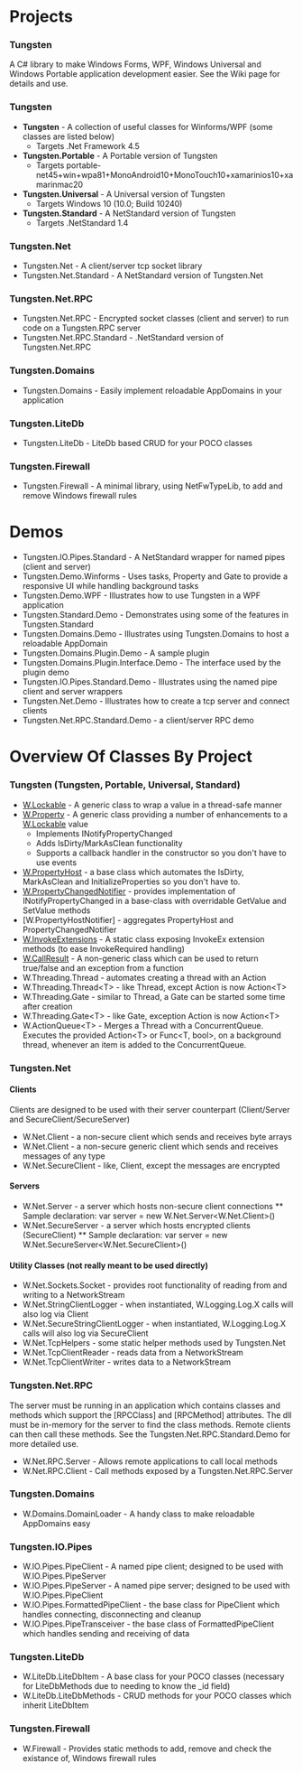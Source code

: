 # Projects

### Tungsten
A C# library to make Windows Forms, WPF, Windows Universal and Windows Portable application development easier.  See the Wiki page for details and use.

### Tungsten ###
* **Tungsten** - A collection of useful classes for Winforms/WPF (some classes are listed below)
  * Targets .Net Framework 4.5
* **Tungsten.Portable** - A Portable version of Tungsten
  * Targets portable-net45+win+wpa81+MonoAndroid10+MonoTouch10+xamarinios10+xamarinmac20
* **Tungsten.Universal** - A Universal version of Tungsten
  * Targets Windows 10 (10.0; Build 10240)
* **Tungsten.Standard** - A NetStandard version of Tungsten
  * Targets .NetStandard 1.4

### Tungsten.Net
* Tungsten.Net - A client/server tcp socket library
* Tungsten.Net.Standard - A NetStandard version of Tungsten.Net

### Tungsten.Net.RPC
* Tungsten.Net.RPC - Encrypted socket classes (client and server) to run code on a Tungsten.RPC server
* Tungsten.Net.RPC.Standard - .NetStandard version of Tungsten.Net.RPC

### Tungsten.Domains
* Tungsten.Domains - Easily implement reloadable AppDomains in your application

### Tungsten.LiteDb
* Tungsten.LiteDb - LiteDb based CRUD for your POCO classes

### Tungsten.Firewall
* Tungsten.Firewall - A minimal library, using NetFwTypeLib, to add and remove Windows firewall rules

# Demos
* Tungsten.IO.Pipes.Standard - A NetStandard wrapper for named pipes (client and server)
* Tungsten.Demo.Winforms - Uses tasks, Property and Gate to provide a responsive UI while handling background tasks
* Tungsten.Demo.WPF - Illustrates how to use Tungsten in a WPF application
* Tungsten.Standard.Demo - Demonstrates using some of the features in Tungsten.Standard
* Tungsten.Domains.Demo - Illustrates using Tungsten.Domains to host a reloadable AppDomain
* Tungsten.Domains.Plugin.Demo - A sample plugin
* Tungsten.Domains.Plugin.Interface.Demo - The interface used by the plugin demo
* Tungsten.IO.Pipes.Standard.Demo - Illustrates using the named pipe client and server wrappers
* Tungsten.Net.Demo - Illustrates how to create a tcp server and connect clients
* Tungsten.Net.RPC.Standard.Demo - a client/server RPC demo

# Overview Of Classes By Project

### Tungsten (Tungsten, Portable, Universal, Standard)
* [W.Lockable](https://github.com/mode51/Tungsten/wiki/Lockable) - A generic class to wrap a value in a thread-safe manner
* [W.Property](https://github.com/mode51/Tungsten/wiki/Property) - A generic class providing a number of enhancements to a [W.Lockable](https://github.com/mode51/Tungsten/wiki/Lockable) value
    * Implements INotifyPropertyChanged
    * Adds IsDirty/MarkAsClean functionality
    * Supports a callback handler in the constructor so you don't have to use events
* [W.PropertyHost](https://github.com/mode51/Tungsten/wiki/PropertyHost) - a base class which automates the IsDirty, MarkAsClean and InitializeProperties so you don't have to.
* [W.PropertyChangedNotifier](https://github.com/mode51/Tungsten/wiki/PropertyChangedNotifier) - provides implementation of INotifyPropertyChanged in a base-class with overridable GetValue and SetValue methods
* [W.PropertyHostNotifier] - aggregates PropertyHost and PropertyChangedNotifier
* [W.InvokeExtensions](https://github.com/mode51/Tungsten/wiki/InvokeExtensions) - A static class exposing InvokeEx extension methods (to ease InvokeRequired handling)
* [W.CallResult](https://github.com/mode51/Tungsten/wiki/CallResult) - A non-generic class which can be used to return true/false and an exception from a function
* W.Threading.Thread - automates creating a thread with an Action
* W.Threading.Thread\<T\> - like Thread, except Action is now Action\<T\>
* W.Threading.Gate - similar to Thread, a Gate can be started some time after creation
* W.Threading.Gate\<T\> - like Gate, exception Action is now Action\<T\>
* W.ActionQueue\<T\> - Merges a Thread with a ConcurrentQueue.  Executes the provided Action\<T\> or Func\<T, bool\>, on a background thread, whenever an item is added to the ConcurrentQueue.

### Tungsten.Net
#### Clients
Clients are designed to be used with their server counterpart (Client/Server and SecureClient/SecureServer)
* W.Net.Client - a non-secure client which sends and receives byte arrays
* W.Net.Client<TMessageType> - a non-secure generic client which sends and receives messages of any type
* W.Net.SecureClient<TMessageType> - like, Client<TMessageType>, except the messages are encrypted

#### Servers
* W.Net.Server<TClientType> - a server which hosts non-secure client connections
** Sample declaration: var server = new W.Net.Server<W.Net.Client<string>>()
* W.Net.SecureServer<TClientType> - a server which hosts encrypted clients (SecureClient)
** Sample declaration: var server = new W.Net.SecureServer<W.Net.SecureClient<string>>()

#### Utility Classes (not really meant to be used directly)
* W.Net.Sockets.Socket - provides root functionality of reading from and writing to a NetworkStream
* W.Net.StringClientLogger - when instantiated, W.Logging.Log.X calls will also log via Client<string>
* W.Net.SecureStringClientLogger - when instantiated, W.Logging.Log.X calls will also log via SecureClient<string>
* W.Net.TcpHelpers - some static helper methods used by Tungsten.Net
* W.Net.TcpClientReader - reads data from a NetworkStream
* W.Net.TcpClientWriter - writes data to a NetworkStream

### Tungsten.Net.RPC
The server must be running in an application which contains classes and methods which support the [RPCClass] and [RPCMethod] attributes.  The dll must be in-memory for the server to find the class methods.  Remote clients can then call these methods.  See the Tungsten.Net.RPC.Standard.Demo for more detailed use.
* W.Net.RPC.Server - Allows remote applications to call local methods
* W.Net.RPC.Client - Call methods exposed by a Tungsten.Net.RPC.Server

### Tungsten.Domains
* W.Domains.DomainLoader - A handy class to make reloadable AppDomains easy

### Tungsten.IO.Pipes
* W.IO.Pipes.PipeClient - A named pipe client; designed to be used with W.IO.Pipes.PipeServer
* W.IO.Pipes.PipeServer - A named pipe server; designed to be used with W.IO.Pipes.PipeClient
* W.IO.Pipes.FormattedPipeClient - the base class for PipeClient which handles connecting, disconnecting and cleanup
* W.IO.Pipes.PipeTransceiver - the base class of FormattedPipeClient which handles sending and receiving of data

### Tungsten.LiteDb
* W.LiteDb.LiteDbItem - A base class for your POCO classes (necessary for LiteDbMethods due to needing to know the \_id field)
* W.LiteDb.LiteDbMethods - CRUD methods for your POCO classes which inherit LiteDbItem

### Tungsten.Firewall
* W.Firewall - Provides static methods to add, remove and check the existance of, Windows firewall rules
